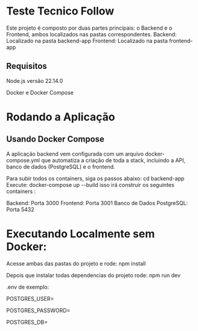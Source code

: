 # **Teste Tecnico Follow**

Este projeto é composto por duas partes principais: o Backend e o Frontend, ambos localizados nas pastas correspondentes.
Backend: Localizado na pasta backend-app
Frontend: Localizado na pasta frontend-app

## **Requisitos**

Node.js versão 22.14.0

Docker e Docker Compose

# **Rodando a Aplicação**

## **Usando Docker Compose**

A aplicação backend vem configurada com um arquivo docker-compose.yml que automatiza a criação de toda a stack, incluindo a API, banco de dados (PostgreSQL) e o frontend.

Para subir todos os containers, siga os passos abaixo:
cd backend-app
Execute:
docker-compose up --build
isso irá construir os seguintes containers : 

Backend: Porta 3000
Frontend: Porta 3001
Banco de Dados PostgreSQL: Porta 5432

# **Executando Localmente sem Docker**:
Acesse ambas das pastas do projeto e rode:
npm install

Depois que instalar todas dependencias do projeto rode: 
npm run dev

.env de exemplo:

POSTGRES_USER=

POSTGRES_PASSWORD=

POSTGRES_DB=
